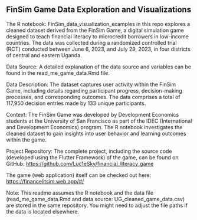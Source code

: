 ## FinSim Game Data Exploration and Visualizations

The R notebook: FinSim_data_visualization_examples in this repo explores a cleaned dataset derived from the FinSim Game, a digital simulation game designed to teach financial literacy to microcredit borrowers in low-income countries. The data was collected during a randomized controlled trial (RCT) conducted between June 6, 2023, and July 29, 2023, in four districts of central and eastern Uganda.

Data Source:
A detailed explanation of the data source and variables can be found in the read_me_game_data.Rmd file.

Data Description:
The dataset captures user activity within the FinSim Game, including details regarding participant progress, decision-making processes, and corresponding outcomes.
The data comprises a total of 117,950 decision entries made by 133 unique participants.

Context:
The FinSim Game was developed by Development Economics students at the University of San Francisco as part of the IDEC (International and Development Economics) program. The R notebook investigates the cleaned dataset to gain insights into user behavior and learning outcomes within the game.

Project Repository:
The complete project, including the source code (developed using the Flutter Framework) of the game, can be found on GitHub: https://github.com/Luc1eSky/financial_literacy_game

The game (web application) itself can be checked out here: https://financelitsim.web.app/#/


Note:
This readme assumes the R notebook and the data file (read_me_game_data.Rmd and data source: UG_cleaned_game_data.csv) are stored in the same repository. You might need to adjust the file paths if the data is located elsewhere.


